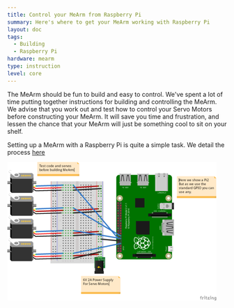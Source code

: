 ```yaml
---
title: Control your MeArm from Raspberry Pi
summary: Here's where to get your MeArm working with Raspberry Pi
layout: doc
tags:
  - Building
  - Raspberry Pi
hardware: mearm
type: instruction
level: core
---
```


The MeArm should be fun to build and easy to control. We've spent a lot of time putting together instructions for building and controlling the MeArm. We advise that you work out and test how to control your Servo Motors before constructing your MeArm. It will save you time and frustration, and lessen the chance that your MeArm will just be something cool to sit on your shelf.

Setting up a MeArm with a Raspberry Pi is quite a simple task. We detail the process [here](https://mime.co.uk/blog/2016/01/26/mearm-on-the-raspberry-pi/)
 
![](/assets/docs/control-your-mearm-from-raspberry-pi/wiring.png)
 
